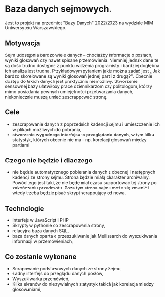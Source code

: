 # Baza danych sejmowych.

Jest to projekt na przedmiot "Bazy Danych" 2022/2023 na wydziale MIM Uniwersytetu Warszawskiego.

## Motywacja

Sejm udostępnia bardzo wiele danych – chociażby informacje o posłach, wyniki głosowań czy nawet spisane przemówienia. Niemniej jednak dane te są dość trudno dostępne z punktu widzenia programisty i bardziej dogłębna ich analiza jest trudna. Przykładowym pytaniem jakie można zadać jest ,,Jak bardzo skorelowane są wyniki głosowań jednej partii z drugą?''. Obecnie dostęp do takich danych jest praktycznie niemożliwy. Stworzenie sensownej bazy ułatwiłoby prace dziennikarzom czy politologom, którzy mimo posiadania pewnych umiejętności przetwarzania danych, niekoniecznie muszą umieć zescrappować stronę.

## Cele

 - zescrapowanie danych z poprzednich kadencji sejmu i umieszczenie ich w plikach możliwych do pobrania,
 - stworzenie wygodnego interfejsu to przeglądania danych, w tym kilku statystyk, których obecnie nie ma – np. korelacji głosowań między partiami

## Czego nie będzie i dlaczego

- nie będzie automatycznego pobierania danych z obecnej i następnych kadencji ze strony sejmu. Strona będzie miałą charakter archiwalny. Powód tego jest taki, że nie będę miał czasu supportować tej strony po zakończeniu przedmiotu. Poza tym strona sejmu może się zmienić i wtedy trzeba będzie pisać skrypt scrappujący od nowa.

## Technologie

 - Interfejs w JavaScript i PHP
 - Skrypty w pythonie do zescrapowania strony,
 - relacyjna baza danych SQL,
 - baza danych oparta o przeszukiwanie jak Meilisearch do wyszukiwania informacji w przemówieniach,
 
 ## Co zostanie wykonane
 
 - Scrapowanie podstawowych danych ze strony Sejmu,
 - Ładny interfejs do przeglądu danych posłów,
 - Wyszukiwarka przemówień,
 - Kilka ekranów do nietrywialnych statystyk takich jak korelacja miedzy głosowaniami,

